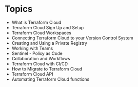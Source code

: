 # Topics
- What is Terraform Cloud
- Terraform Cloud Sign Up and Setup
- Terraform Cloud Workspaces
- Connecting Terraform Cloud to your Version Control System
- Creating and Using a Private Registry
- Working with Teams
- Sentinel - Policy as Code
- Collaboration and Workflows
- Terraform Cloud with CI/CD
- How to Migrate to Terraform Cloud
- Terraform Cloud API
- Automating Terraform Cloud functions

